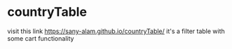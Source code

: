 # countryTable
visit this link https://sany-alam.github.io/countryTable/
it's a filter table with some cart functionality
